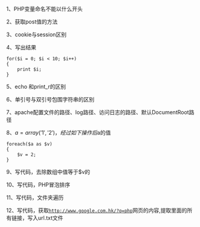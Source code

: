 1、PHP变量命名不能以什么开头

2、获取post值的方法

3、cookie与session区别

4、写出结果

	for($i = 0; $i < 10; $i++)
	{
		print $i;
	}
	
5、echo 和print_r的区别

6、单引号与双引号包围字符串的区别
	
7、apache配置文件的路径、log路径、访问日志的路径、默认DocumentRoot路径
	
8、$a=array('1', '2')，经过如下操作后$a的值
	
	foreach($a as $v)
	{
		$v = 2;
	}
		
9、写代码，去除数组中值等于$v的

10、写代码，PHP冒泡排序

11、写代码，文件夹遍历
		
12、写代码，获取<code>http://www.google.com.hk/?q=php</code>网页的内容,提取里面的所有链接，写入url.txt文件
